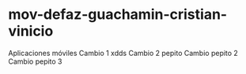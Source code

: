 # mov-defaz-guachamin-cristian-vinicio
Aplicaciones móviles
Cambio 1 xdds
Cambio 2 pepito
Cambio pepito 2
Cambio pepito 3

